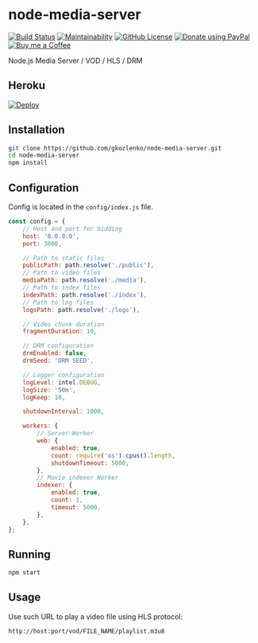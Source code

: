 # node-media-server

[![Build Status](https://travis-ci.org/gkozlenko/node-media-server.svg?branch=master)](https://travis-ci.org/gkozlenko/node-media-server)
[![Maintainability](https://api.codeclimate.com/v1/badges/3e8a4f2eb6218a5141a3/maintainability)](https://codeclimate.com/github/gkozlenko/node-media-server/maintainability)
[![GitHub License](https://img.shields.io/github/license/gkozlenko/node-media-server.svg)](https://github.com/gkozlenko/node-media-server/blob/master/LICENSE)
[![Donate using PayPal](https://img.shields.io/badge/paypal-donate-green.svg)](https://www.paypal.me/pipll)
[![Buy me a Coffee](https://img.shields.io/badge/buy%20me%20a%20coffee-donate-green.svg)](https://www.buymeacoffee.com/NIUeF95)

Node.js Media Server / VOD / HLS / DRM
## Heroku
[![Deploy](https://www.herokucdn.com/deploy/button.svg)](https://heroku.com/deploy?template=https://github.com/ameyjir/node-media-server)
## Installation

```bash
git clone https://github.com/gkozlenko/node-media-server.git
cd node-media-server
npm install
```

## Configuration

Config is located in the `config/index.js` file.

```javascript
const config = {
    // Host and port for bidding
    host: '0.0.0.0',
    port: 3000,

    // Path to static files
    publicPath: path.resolve('./public'),
    // Path to video files
    mediaPath: path.resolve('./media'),
    // Path to index files
    indexPath: path.resolve('./index'),
    // Path to log files
    logsPath: path.resolve('./logs'),

    // Video chunk duration
    fragmentDuration: 10,

    // DRM configuration
    drmEnabled: false,
    drmSeed: 'DRM SEED',

    // Logger configuration
    logLevel: intel.DEBUG,
    logSize: '50m',
    logKeep: 10,

    shutdownInterval: 1000,

    workers: {
        // Server Worker
        web: {
            enabled: true,
            count: require('os').cpus().length,
            shutdownTimeout: 5000,
        },
        // Movie indexer Worker
        indexer: {
            enabled: true,
            count: 1,
            timeout: 5000,
        },
    },
};
```

## Running

```bash
npm start
```

## Usage

Use such URL to play a video file using HLS protocol:

```text
http://host:port/vod/FILE_NAME/playlist.m3u8
```
